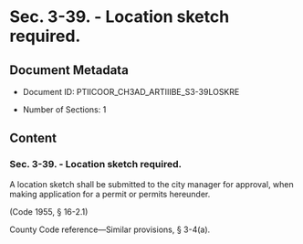 # Sec. 3-39. - Location sketch required.

## Document Metadata

- Document ID: PTIICOOR_CH3AD_ARTIIIBE_S3-39LOSKRE

- Number of Sections: 1


## Content

### Sec. 3-39. - Location sketch required.

A location sketch shall be submitted to the city manager for approval, when making
application for a permit or permits hereunder.



(Code 1955, § 16-2.1)



County Code reference—Similar provisions, § 3-4(a).

